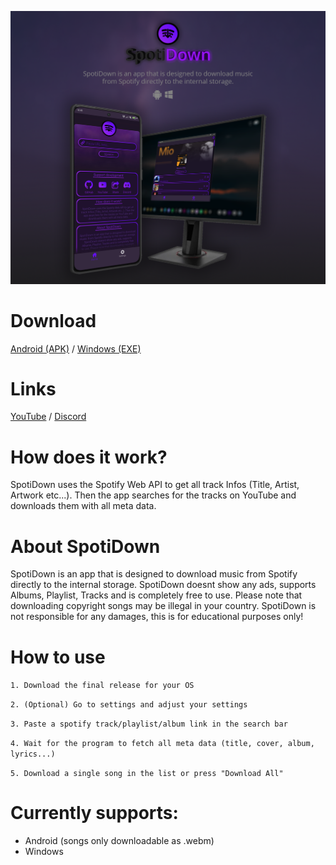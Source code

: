 ![ad](https://github.com/IcySnex/SpotiDown/raw/main/other/ad.png)

# Download
[Android (APK)](https://github.com/IcySnex/SpotiDown/releases/download/1.0.1/spotidown-android-1.0.1.apk) / 
[Windows (EXE)](https://github.com/IcySnex/SpotiDown/releases/download/1.0.1/spotidown-windows-1.0.1.exe)

# Links
[YouTube](https://www.youtube.com/channel/UCkAQG8OkLKgi_WAR526pd9w) / 
[Discord](https://discord.gg/3ycHEVMhT4)

# How does it work?
SpotiDown uses the Spotify Web API to get all track Infos (Title, Artist, Artwork etc...). Then the app searches for the tracks on YouTube and downloads them with all meta data.

# About SpotiDown
SpotiDown is an app that is designed to download music from Spotify directly to the internal storage. SpotiDown doesnt show any ads, supports Albums, Playlist, Tracks and is completely free to use. Please note that downloading copyright songs may be illegal in your country. SpotiDown is not responsible for any damages, this is for educational purposes only!

# How to use
`1. Download the final release for your OS`

`2. (Optional) Go to settings and adjust your settings`

`3. Paste a spotify track/playlist/album link in the search bar`

`4. Wait for the program to fetch all meta data (title, cover, album, lyrics...)`

`5. Download a single song in the list or press "Download All"`

# Currently supports:
- Android (songs only downloadable as .webm)
- Windows
